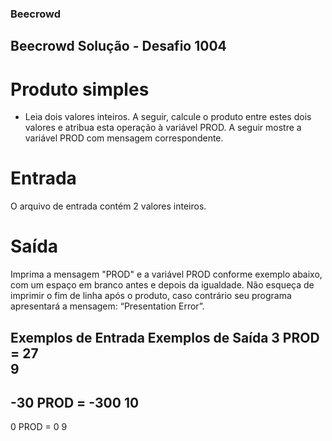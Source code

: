 ### Beecrowd

## Beecrowd Solução - Desafio 1004

# Produto simples

- Leia dois valores inteiros. A seguir, calcule o produto entre estes dois valores e atribua esta operação à variável PROD. A seguir mostre a variável PROD com mensagem correspondente. 

# Entrada
O arquivo de entrada contém 2 valores inteiros.

# Saída
Imprima a mensagem "PROD" e a variável PROD conforme exemplo abaixo, com um espaço em branco antes e depois da igualdade. Não esqueça de imprimir o fim de linha após o produto, caso contrário seu programa apresentará a mensagem: “Presentation Error”.

Exemplos de Entrada         Exemplos de Saída
3                           PROD = 27                   
9
------------------------------------------- 
-30                         PROD = -300
10
------------------------------------------- 
0                           PROD = 0
9